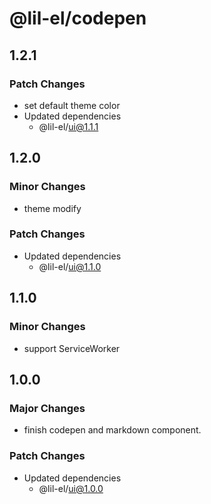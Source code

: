 # @lil-el/codepen

## 1.2.1

### Patch Changes

- set default theme color
- Updated dependencies
  - @lil-el/ui@1.1.1

## 1.2.0

### Minor Changes

- theme modify

### Patch Changes

- Updated dependencies
  - @lil-el/ui@1.1.0

## 1.1.0

### Minor Changes

- support ServiceWorker

## 1.0.0

### Major Changes

- finish codepen and markdown component.

### Patch Changes

- Updated dependencies
  - @lil-el/ui@1.0.0
